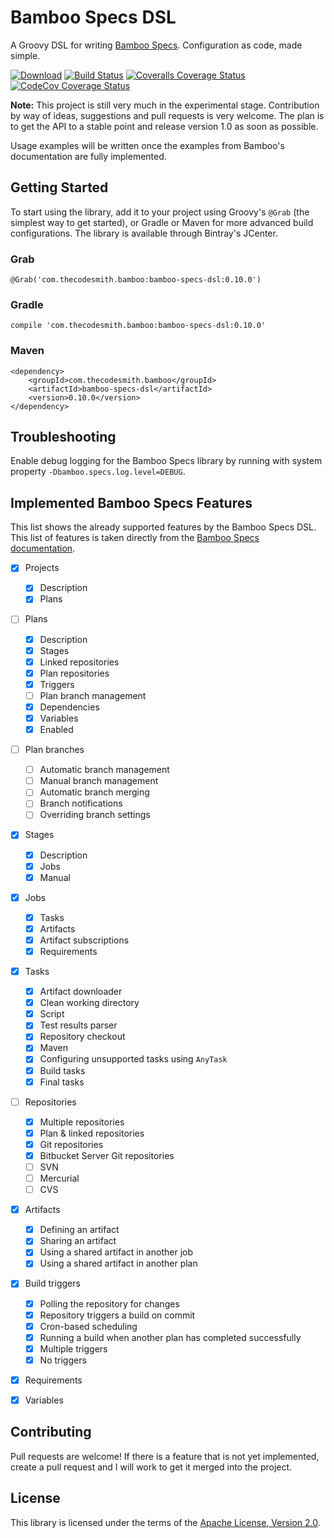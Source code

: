 # Bamboo Specs DSL

A Groovy DSL for writing [Bamboo
Specs](https://confluence.atlassian.com/bamboo/bamboo-specs-894743906.html).
Configuration as code, made simple.

[![Download](https://api.bintray.com/packages/thecodesmith/maven/bamboo-specs-dsl/images/download.svg)](https://bintray.com/thecodesmith/maven/bamboo-specs-dsl/_latestVersion)
[![Build Status](https://travis-ci.org/thecodesmith/bamboo-specs-dsl.svg?branch=master)](https://travis-ci.org/thecodesmith/bamboo-specs-dsl)
[![Coveralls Coverage Status](https://coveralls.io/repos/github/thecodesmith/bamboo-specs-dsl/badge.svg?branch=master)](https://coveralls.io/github/thecodesmith/bamboo-specs-dsl?branch=master)
[![CodeCov Coverage Status](https://codecov.io/gh/thecodesmith/bamboo-specs-dsl/branch/master/graph/badge.svg)](https://codecov.io/gh/thecodesmith/bamboo-specs-dsl)

**Note:** This project is still very much in the experimental stage. Contribution by
way of ideas, suggestions and pull requests is very welcome. The plan is to get
the API to a stable point and release version 1.0 as soon as possible.

Usage examples will be written once the examples from Bamboo's documentation are
fully implemented.


## Getting Started

To start using the library, add it to your project using Groovy's `@Grab` (the
simplest way to get started), or Gradle or Maven for more advanced build
configurations. The library is available through Bintray's JCenter.

### Grab

    @Grab('com.thecodesmith.bamboo:bamboo-specs-dsl:0.10.0')

### Gradle

    compile 'com.thecodesmith.bamboo:bamboo-specs-dsl:0.10.0'

### Maven

    <dependency>
        <groupId>com.thecodesmith.bamboo</groupId>
        <artifactId>bamboo-specs-dsl</artifactId>
        <version>0.10.0</version>
    </dependency>


## Troubleshooting

Enable debug logging for the Bamboo Specs library by running with system
property `-Dbamboo.specs.log.level=DEBUG`.


## Implemented Bamboo Specs Features

This list shows the already supported features by the Bamboo Specs DSL.
This list of features is taken directly from the [Bamboo Specs
documentation](https://docs.atlassian.com/bamboo-specs-docs/latest).

- [x] Projects
    - [x] Description
    - [x] Plans
- [ ] Plans
    - [x] Description
    - [x] Stages
    - [x] Linked repositories
    - [x] Plan repositories
    - [x] Triggers
    - [ ] Plan branch management
    - [x] Dependencies
    - [x] Variables
    - [x] Enabled
- [ ] Plan branches
    - [ ] Automatic branch management
    - [ ] Manual branch management
    - [ ] Automatic branch merging
    - [ ] Branch notifications
    - [ ] Overriding branch settings
- [x] Stages
    - [x] Description
    - [x] Jobs
    - [x] Manual
- [x] Jobs
    - [x] Tasks
    - [x] Artifacts
    - [x] Artifact subscriptions
    - [x] Requirements
- [x] Tasks
    - [x] Artifact downloader
    - [x] Clean working directory
    - [x] Script
    - [x] Test results parser
    - [x] Repository checkout
    - [x] Maven
    - [x] Configuring unsupported tasks using `AnyTask`
    - [x] Build tasks
    - [x] Final tasks
- [ ] Repositories
    - [x] Multiple repositories
    - [x] Plan & linked repositories
    - [x] Git repositories
    - [x] Bitbucket Server Git repositories
    - [ ] SVN
    - [ ] Mercurial
    - [ ] CVS
- [x] Artifacts
    - [x] Defining an artifact
    - [x] Sharing an artifact
    - [x] Using a shared artifact in another job
    - [x] Using a shared artifact in another plan
- [x] Build triggers
    - [x] Polling the repository for changes
    - [x] Repository triggers a build on commit
    - [x] Cron-based scheduling
    - [x] Running a build when another plan has completed successfully
    - [x] Multiple triggers
    - [x] No triggers
- [x] Requirements
- [x] Variables


## Contributing

Pull requests are welcome! If there is a feature that is not yet implemented,
create a pull request and I will work to get it merged into the project.


## License

This library is licensed under the terms of the [Apache License, Version
2.0](http://www.apache.org/licenses/LICENSE-2.0.html).
